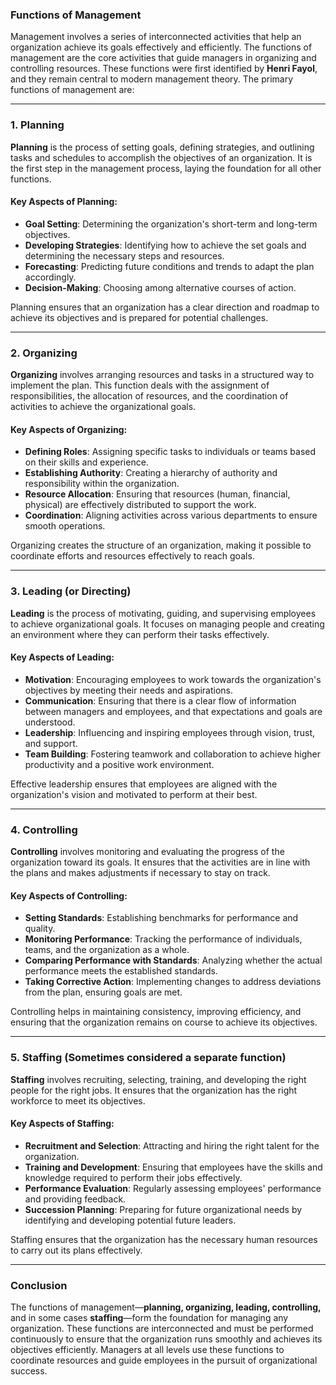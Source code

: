 ### **Functions of Management**

Management involves a series of interconnected activities that help an organization achieve its goals effectively and efficiently. The functions of management are the core activities that guide managers in organizing and controlling resources. These functions were first identified by **Henri Fayol**, and they remain central to modern management theory. The primary functions of management are:

---

### 1. **Planning**

**Planning** is the process of setting goals, defining strategies, and outlining tasks and schedules to accomplish the objectives of an organization. It is the first step in the management process, laying the foundation for all other functions.

#### Key Aspects of Planning:
- **Goal Setting**: Determining the organization's short-term and long-term objectives.
- **Developing Strategies**: Identifying how to achieve the set goals and determining the necessary steps and resources.
- **Forecasting**: Predicting future conditions and trends to adapt the plan accordingly.
- **Decision-Making**: Choosing among alternative courses of action.

Planning ensures that an organization has a clear direction and roadmap to achieve its objectives and is prepared for potential challenges.

---

### 2. **Organizing**

**Organizing** involves arranging resources and tasks in a structured way to implement the plan. This function deals with the assignment of responsibilities, the allocation of resources, and the coordination of activities to achieve the organizational goals.

#### Key Aspects of Organizing:
- **Defining Roles**: Assigning specific tasks to individuals or teams based on their skills and experience.
- **Establishing Authority**: Creating a hierarchy of authority and responsibility within the organization.
- **Resource Allocation**: Ensuring that resources (human, financial, physical) are effectively distributed to support the work.
- **Coordination**: Aligning activities across various departments to ensure smooth operations.

Organizing creates the structure of an organization, making it possible to coordinate efforts and resources effectively to reach goals.

---

### 3. **Leading (or Directing)**

**Leading** is the process of motivating, guiding, and supervising employees to achieve organizational goals. It focuses on managing people and creating an environment where they can perform their tasks effectively.

#### Key Aspects of Leading:
- **Motivation**: Encouraging employees to work towards the organization's objectives by meeting their needs and aspirations.
- **Communication**: Ensuring that there is a clear flow of information between managers and employees, and that expectations and goals are understood.
- **Leadership**: Influencing and inspiring employees through vision, trust, and support.
- **Team Building**: Fostering teamwork and collaboration to achieve higher productivity and a positive work environment.

Effective leadership ensures that employees are aligned with the organization's vision and motivated to perform at their best.

---

### 4. **Controlling**

**Controlling** involves monitoring and evaluating the progress of the organization toward its goals. It ensures that the activities are in line with the plans and makes adjustments if necessary to stay on track.

#### Key Aspects of Controlling:
- **Setting Standards**: Establishing benchmarks for performance and quality.
- **Monitoring Performance**: Tracking the performance of individuals, teams, and the organization as a whole.
- **Comparing Performance with Standards**: Analyzing whether the actual performance meets the established standards.
- **Taking Corrective Action**: Implementing changes to address deviations from the plan, ensuring goals are met.

Controlling helps in maintaining consistency, improving efficiency, and ensuring that the organization remains on course to achieve its objectives.

---

### 5. **Staffing** (Sometimes considered a separate function)

**Staffing** involves recruiting, selecting, training, and developing the right people for the right jobs. It ensures that the organization has the right workforce to meet its objectives.

#### Key Aspects of Staffing:
- **Recruitment and Selection**: Attracting and hiring the right talent for the organization.
- **Training and Development**: Ensuring that employees have the skills and knowledge required to perform their jobs effectively.
- **Performance Evaluation**: Regularly assessing employees' performance and providing feedback.
- **Succession Planning**: Preparing for future organizational needs by identifying and developing potential future leaders.

Staffing ensures that the organization has the necessary human resources to carry out its plans effectively.

---

### **Conclusion**

The functions of management—**planning, organizing, leading, controlling,** and in some cases **staffing**—form the foundation for managing any organization. These functions are interconnected and must be performed continuously to ensure that the organization runs smoothly and achieves its objectives efficiently. Managers at all levels use these functions to coordinate resources and guide employees in the pursuit of organizational success.